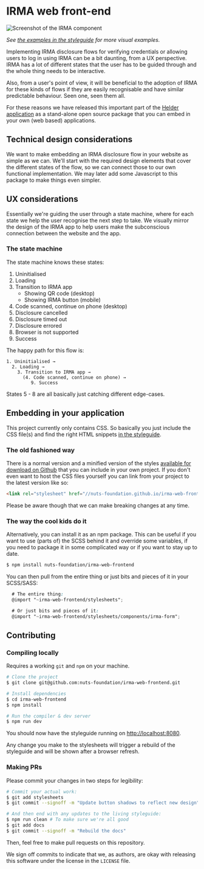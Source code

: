 # IRMA web front-end

![Screenshot of the IRMA component](screenshot.gif)

_See [the examples in the styleguide](https://nuts-foundation.github.io/irma-web-frontend/section-examples.html)
for more visual examples._

Implementing IRMA disclosure flows for verifying credentials or allowing users
to log in using IRMA can be a bit daunting, from a UX perspective. IRMA has a
lot of different states that the user has to be guided through and the whole
thing needs to be interactive.

Also, from a user's point of view, it will be beneficial to the adoption of IRMA
for these kinds of flows if they are easily recognisable and have similar
predictable behaviour. Seen one, seen them all.

For these reasons we have released this important part of the
[Helder application](https://helder.health) as a stand-alone open source package
that you can embed in your own (web based) applications.

## Technical design considerations

We want to make embedding an IRMA disclosure flow in your website as simple as
we can. We'll start with the required design elements that cover the different
states of the flow, so we can connect those to our own functional implementation.
We may later add some Javascript to this package to make things even simpler.

## UX considerations

Essentially we're guiding the user through a state machine, where for each state
we help the user recognise the next step to take. We visually mirror the design
of the IRMA app to help users make the subconscious connection between the
website and the app.

### The state machine

The state machine knows these states:

 1. Uninitialised
 2. Loading
 3. Transition to IRMA app
    * Showing QR code (desktop)
    * Showing IRMA button (mobile)
 4. Code scanned, continue on phone (desktop)
 5. Disclosure cancelled
 6. Disclosure timed out
 7. Disclosure errored
 8. Browser is not supported
 9. Success

The happy path for this flow is:

```
1. Uninitialised →
  2. Loading →
    3. Transition to IRMA app →
      (4. Code scanned, continue on phone) →
         9. Success
```

States 5 - 8 are all basically just catching different edge-cases.

## Embedding in your application

This project currently only contains CSS. So basically you just include the CSS
file(s) and find the right HTML snippets [in the styleguide](https://nuts-foundation.github.io/irma-web-frontend/section-examples.html).

### The old fashioned way

There is a normal version and a minified version of the styles [available for
download on Github](https://github.com/nuts-foundation/irma-web-frontend/tree/master/dist)
that you can include in your own project. If you don't even want to host the CSS
files yourself you can link from your project to the latest version like so:

```html
<link rel="stylesheet" href="//nuts-foundation.github.io/irma-web-frontend/application.css" />
```

Please be aware though that we can make breaking changes at any time.

### The way the cool kids do it

Alternatively, you can install it as an npm package. This can be useful if you
want to use (parts of) the SCSS behind it and override some variables, if you
need to package it in some complicated way or if you want to stay up to date.

```bash
$ npm install nuts-foundation/irma-web-frontend
```

You can then pull from the entire thing or just bits and pieces of it in your
SCSS/SASS:

```scss
  # The entire thing:
  @import "~irma-web-frontend/stylesheets";

  # Or just bits and pieces of it:
  @import "~irma-web-frontend/stylesheets/components/irma-form";
```

## Contributing

### Compiling locally

Requires a working `git` and `npm` on your machine.

```bash
# Clone the project
$ git clone git@github.com:nuts-foundation/irma-web-frontend.git

# Install dependencies
$ cd irma-web-frontend
$ npm install

# Run the compiler & dev server
$ npm run dev
```

You should now have the styleguide running on
[http://localhost:8080](http://localhost:8080).

Any change you make to the stylesheets will trigger a rebuild of the styleguide
and will be shown after a browser refresh.

### Making PRs

Please commit your changes in two steps for legibility:

```bash
# Commit your actual work:
$ git add stylesheets
$ git commit --signoff -m "Update button shadows to reflect new design"

# And then end with any updates to the living styleguide:
$ npm run clean # To make sure we're all good
$ git add docs
$ git commit --signoff -m "Rebuild the docs"
```

Then, feel free to make pull requests on this repository.

We sign off commits to indicate that we, as authors, are okay with releasing
this software under the license in the `LICENSE` file.
